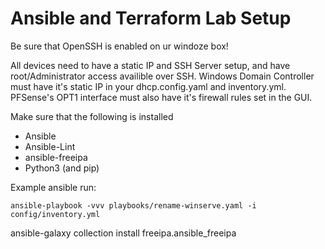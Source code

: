 # Ansible and Terraform Lab Setup
Be sure that OpenSSH is enabled on ur windoze box!

All devices need to have a static IP and SSH Server setup, and have root/Administrator access availible over SSH.
Windows Domain Controller must have it's static IP in your dhcp.config.yaml and inventory.yml.
PFSense's OPT1 interface must also have it's firewall rules set in the GUI. 

Make sure that the following is installed
* Ansible
* Ansible-Lint
* ansible-freeipa
* Python3 (and pip)

Example ansible run:
```
ansible-playbook -vvv playbooks/rename-winserve.yaml -i config/inventory.yml
```

ansible-galaxy collection install freeipa.ansible_freeipa